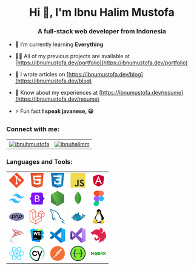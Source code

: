 
<h1 align="center">Hi 👋, I'm Ibnu Halim Mustofa</h1>
<h3 align="center">A full-stack web developer from Indonesia</h3>

- 🌱 I’m currently learning **Everything**

- 👨‍💻 All of my previous projects are available at [https://ibnumustofa.dev/portfolio](https://ibnumustofa.dev/portfolio)

- 📝 I wrote articles on [https://ibnumustofa.dev/blog](https://ibnumustofa.dev/blog)

- 📄 Know about my experiences at [https://ibnumustofa.dev/resume](https://ibnumustofa.dev/resume)

- ⚡ Fun fact **I speak javanese, 😃**


<h3 align="left">Connect with me:</h3>

<table>
  <tbody>
    <tr>
      <td>
        <a href="https://twitter.com/ibnuhmustofa" target="blank">
          <img align="center" src="https://raw.githubusercontent.com/rahuldkjain/github-profile-readme-generator/master/src/images/icons/Social/twitter.svg" alt="ibnuhmustofa" height="30" width="40" />
        </a>
      </td>
      <td>
        <a href="https://linkedin.com/in/ibnuhalimm" target="blank">
          <img align="center" src="https://raw.githubusercontent.com/rahuldkjain/github-profile-readme-generator/master/src/images/icons/Social/linked-in-alt.svg" alt="ibnuhalimm" height="30" width="40" />
        </a>
      </td>
    </tr>
  </tbody>
</table>


<h3 align="left">Languages and Tools:</h3>

<table>
  <tbody>
    <tr>
      <td>
        <a href="https://git-scm.com/" target="_blank">
          <img src="https://raw.githubusercontent.com/devicons/devicon/develop/icons/git/git-original.svg" alt="git" width="40" height="auto"/>
        </a>
      </td>
      <td>
        <a href="https://www.w3.org/html/" target="_blank">
          <img src="https://raw.githubusercontent.com/devicons/devicon/develop/icons/html5/html5-original.svg" alt="html5" width="40" height="auto"/>
        </a>
      </td>
      <td>
        <a href="https://www.w3schools.com/css/" target="_blank">
          <img src="https://raw.githubusercontent.com/devicons/devicon/develop/icons/css3/css3-original.svg" alt="css3" width="40" height="auto"/>
        </a>  
      </td>
      <td>
        <a href="https://developer.mozilla.org/en-US/docs/Web/JavaScript" target="_blank">
          <img src="https://raw.githubusercontent.com/devicons/devicon/develop/icons/javascript/javascript-original.svg" alt="javascript" width="40" height="auto"/>
        </a>
      </td>
      <td>
        <a href="https://angular.io" target="_blank">
          <img src="https://raw.githubusercontent.com/devicons/devicon/develop/icons/angular/angular-original.svg" alt="Angular" width="40" height="auto"/>
        </a>
      </td>
    </tr>
    <tr>
      <td>
        <a href="https://tailwindcss.com/" target="_blank">
          <img src="https://raw.githubusercontent.com/devicons/devicon/develop/icons/tailwindcss/tailwindcss-original.svg" alt="tailwind" width="40" height="auto"/>
        </a>
      </td>
      <td>
        <a href="https://getbootstrap.com" target="_blank">
          <img src="https://raw.githubusercontent.com/devicons/devicon/develop/icons/bootstrap/bootstrap-original.svg" alt="bootstrap" width="40" height="auto"/>
        </a>     
      </td>
      <td>
        <a href="https://nodejs.org" target="_blank">
          <img src="https://raw.githubusercontent.com/devicons/devicon/develop/icons/nodejs/nodejs-original.svg" alt="NodeJS" width="40" height="auto"/>
        </a>
      </td>
      <td>
        <a href="https://mongodb.com" target="_blank">
          <img src="https://raw.githubusercontent.com/devicons/devicon/develop/icons/mongodb/mongodb-original.svg" alt="mongodb" width="40" height="auto"/>
        </a>
      </td>
      <td>
        <a href="https://www.figma.com/" target="_blank">
          <img src="https://raw.githubusercontent.com/devicons/devicon/develop/icons/figma/figma-original.svg" alt="figma" width="40" height="auto"/>
        </a>
      </td>
    </tr>
    <tr>
      <td>
        <a href="https://www.php.net" target="_blank">
          <img src="https://raw.githubusercontent.com/devicons/devicon/develop/icons/php/php-original.svg" alt="php" width="40" height="auto"/>
        </a>
      </td>
      <td>
        <a href="https://laravel.com/" target="_blank">
          <img src="https://raw.githubusercontent.com/devicons/devicon/develop/icons/laravel/laravel-original.svg" alt="laravel" width="40" height="auto"/>
        </a>
      </td>
      <td>
        <a href="https://www.mysql.com/" target="_blank">
          <img src="https://raw.githubusercontent.com/devicons/devicon/develop/icons/mysql/mysql-original.svg" alt="mysql" width="40" height="auto"/>
        </a>
      </td>
      <td>
        <a href="https://www.docker.com/" target="_blank">
          <img src="https://raw.githubusercontent.com/devicons/devicon/develop/icons/docker/docker-original.svg" alt="docker" width="40" height="auto"/>
        </a>
      </td>
      <td>
        <a href="https://www.linux.org/" target="_blank">
          <img src="https://raw.githubusercontent.com/devicons/devicon/master/icons/linux/linux-original.svg" alt="linux" width="40" height="auto"/>
        </a>
      </td>
    </tr>
    <tr>
      <td>
        <a href="https://www.microsoft.com/en-us/sql-server" target="_blank">
          <img src="https://raw.githubusercontent.com/devicons/devicon/develop/icons/microsoftsqlserver/microsoftsqlserver-original.svg" alt="SQL Server" width="40" height="auto"/>
        </a>
      </td>
      <td>
        <a href="https://www.jetbrains.com/webstorm" target="_blank">
          <img src="https://raw.githubusercontent.com/devicons/devicon/develop/icons/webstorm/webstorm-original.svg" alt="Webstorm" width="40" height="auto"/>
        </a>
      </td>
      <td>
        <a href="https://code.visualstudio.com" target="_blank">
          <img src="https://raw.githubusercontent.com/devicons/devicon/develop/icons/vscode/vscode-original.svg" alt="VSCode" width="40" height="auto"/>
        </a>
      </td>
      <td>
        <a href="https://visualstudio.microsoft.com" target="_blank">
          <img src="https://raw.githubusercontent.com/devicons/devicon/develop/icons/visualstudio/visualstudio-original.svg" alt="Visual Studio" width="40" height="auto"/>
        </a>
      </td>
      <td>
        <a href="https://nestjs.com" target="_blank">
          <img src="https://raw.githubusercontent.com/devicons/devicon/develop/icons/nestjs/nestjs-original.svg" alt="Nest JS" width="40" height="auto"/>
        </a>
      </td>
    </tr>
    <tr>
      <td>
        <a href="https://reactjs.org/" target="_blank">
          <img src="https://raw.githubusercontent.com/devicons/devicon/develop/icons/react/react-original.svg" alt="react" width="40" height="auto"/>
        </a>
      </td>
      <td>
        <a href="https://cypress.io" target="_blank">
          <img src="https://raw.githubusercontent.com/devicons/devicon/develop/icons/cypressio/cypressio-original.svg" alt="Cypress" width="40" height="auto"/>
        </a>
      </td>
      <td>
        <a href="https://postman.com" target="_blank">
          <img src="https://raw.githubusercontent.com/devicons/devicon/develop/icons/postman/postman-original.svg" alt="postman" width="40" height="auto"/>
        </a>
      </td>
      <td>
        <a href="https://swagger.io" target="_blank">
          <img src="https://raw.githubusercontent.com/devicons/devicon/develop/icons/swagger/swagger-original.svg" alt="swagger" width="40" height="auto"/>
        </a>
      </td>
      <td>
        <a href="https://www.nginx.com" target="_blank">
          <img src="https://raw.githubusercontent.com/devicons/devicon/master/icons/nginx/nginx-original.svg" alt="nginx" width="40" height="auto"/>
        </a>
      </td>
    </tr>
  </tbody>
</table>
